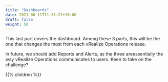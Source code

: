```yaml
---
title: "Dashboards"
date: 2021-06-11T11:31:22+10:00
draft: false
weight: 50
---
```


This last part covers the dashboard. Among these 3 parts, this will be the one that changes the most from each vRealize Operations release.

In future, we should add Reports and Alerts, as the three areessentially the way vRealize Operations communicates to users. Keen to take on the challenge?

{{% children %}}